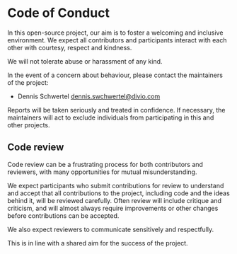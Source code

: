 # Code of Conduct

In this open-source project, our aim is to foster a welcoming and inclusive environment. We expect all contributors
and participants interact with each other with courtesy, respect and kindness.

We will not tolerate abuse or harassment of any kind.

In the event of a concern about behaviour, please contact the maintainers of the project:

* Dennis Schwertel <dennis.swchwertel@divio.com>

Reports will be taken seriously and treated in confidence. If necessary, the maintainers will act to exclude
individuals from participating in this and other projects.


## Code review

Code review can be a frustrating process for both contributors and reviewers, with many opportunities for mutual
misunderstanding.

We expect participants who submit contributions for review to understand and accept that all contributions to the
project, including code and the ideas behind it, will be reviewed carefully. Often review will include critique and
criticism, and will almost always require improvements or other changes before contributions can be accepted.

We also expect reviewers to communicate sensitively and respectfully.

This is in line with a shared aim for the success of the project.
